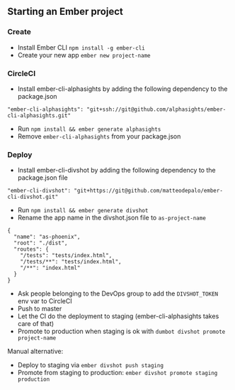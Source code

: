 ## Starting an Ember project

### Create

- Install Ember CLI `npm install -g ember-cli`
- Create your new app `ember new project-name`

### CircleCI

- Install ember-cli-alphasights by adding the following dependency to the package.json
```
"ember-cli-alphasights": "git+ssh://git@github.com/alphasights/ember-cli-alphasights.git"
```
- Run `npm install && ember generate alphasights`
- Remove `ember-cli-alphasights` from your package.json

### Deploy

- Install ember-cli-divshot by adding the following dependency to the package.json file
```
"ember-cli-divshot": "git+https://git@github.com/matteodepalo/ember-cli-divshot.git"
```
- Run `npm install && ember generate divshot`
- Rename the app name in the divshot.json file to `as-project-name`

```
{
  "name": "as-phoenix",
  "root": "./dist",
  "routes": {
    "/tests": "tests/index.html",
    "/tests/**": "tests/index.html",
    "/**": "index.html"
  }
}
```

- Ask people belonging to the DevOps group to add the `DIVSHOT_TOKEN` env var to CircleCI
- Push to master
- Let the CI do the deployment to staging (ember-cli-alphasights takes care of that)
- Promote to production when staging is ok with `dumbot divshot promote project-name`

Manual alternative:
- Deploy to staging via `ember divshot push staging`
- Promote from staging to production: `ember divshot promote staging production`
